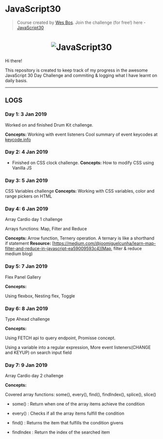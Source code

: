 # JavaScript30

> Course created by [Wes Bos](https://github.com/wesbos). Join the challenge (for free!) here - [JavaScript30](https://javascript30.com/account)

<h1 align="center">
  <img src="https://javascript30.com/images/JS3-social-share.png" style="max-width:100%" alt="JavaScript30" />
</h1>

Hi there!

This repository is created to keep track of my progress in the awesome JavaScript 30 Day Challenge
and commiting & logging what I have learnt on daily basis.


---

## LOGS

### Day 1: 3 Jan 2019

Worked on and finished Drum Kit challenge.

**Concepts:** 
Working with event listeners
Cool summary of event keycodes at [keycode.info](http://keycode.info/)

### Day 2: 4 Jan 2019

- Finished on CSS clock challenge.
**Concepts:**
How to modify CSS using Vanilla JS

### Day 3: 5 Jan 2019
CSS Variables challenge
**Concepts:**
 Working with CSS variables, color and range pickers on HTML
 
### Day 4: 6 Jan 2019
Array Cardio day 1 challenge

Arrays functions: Map, Filter and Reduce

**Concepts:** Arrow function, Ternery operation. 
A ternary is like a shorthand if statement
**Resource:** [https://medium.com/@joomiguelcunha/learn-map-filter-and-reduce-in-javascript-ea59009593c4](Map, filter & reduce medium blog)

### Day 5: 7 Jan 2019
Flex Panel Gallery

**Concepts:**

Using flexbox, Nesting flex, Toggle 

### Day 6: 8 Jan 2019
Type Ahead challenge

**Concepts:**

Using FETCH api to query endpoint, Promisse concept.

Using a variable into a regular expression, More event listeners(CHANGE and KEYUP) on search input field

### Day 7: 9 Jan 2019
Array Cardio day 2 challenge

**Concepts:**

Covered array functions: some(), every(), find(), findIndex(), splice(), slice()

- some() : Return when one of the array items achieve the condition

- every() : Checks if all the array items fulfill the condition

- find() : Returns the item that fulfills the condition givens

- findIndex : Return the index of the searched item

